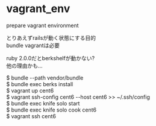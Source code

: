 vagrant_env
===========

prepare vagrant environment  

とりあえずrailsが動く状態にする目的  
bundle vagrantは必要

ruby 2.0.0だとberkshelfが動かない?  
他の理由かも…  

$ bundle --path vendor/bundle  
$ bundle exec berks install  
$ vagrant up cent6  
$ vagrant ssh-config cent6 --host cent6 >> ~/.ssh/config  
$ bundle exec knife solo start  
$ bundle exec knife solo cook cent6  
$ vagrant ssh cent6  
